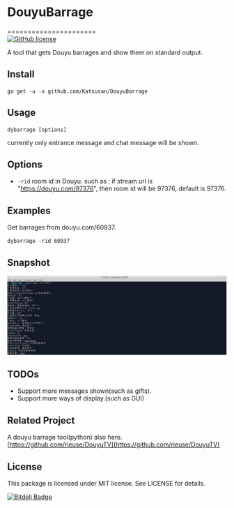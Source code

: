 # DouyuBarrage
======================   
[![GitHub license](https://img.shields.io/badge/license-MIT-blue.svg)](https://raw.githubusercontent.com/toomore/gogrs/master/LICENSE)

A tool that gets Douyu barrages and show them on standard output.

Install
--------------

    go get -u -x github.com/Katsusan/DouyuBarrage

Usage
---------------------

    dybarrage [options]

currently only entrance message and chat message will be shown.


Options
---------------

- `-rid` room id in Douyu. such as : if stream url is "https://douyu.com/97376", then room id will be 97376, default is 97376.


Examples
---------------

Get barrages from douyu.com/60937.

    dybarrage -rid 60937

Snapshot
---------------

![image](snapshot/exmp.png)

TODOs
---------------

- Support more messages shown(such as gifts).
- Support more ways of display.(such as GUI)


Related Project
---------------

A douyu barrage tool(python) also here. [https://github.com/rieuse/DouyuTV](https://github.com/rieuse/DouyuTV)


License
---------------

This package is licensed under MIT license. See LICENSE for details.


[![Bitdeli Badge](https://d2weczhvl823v0.cloudfront.net/kkdai/gofbpages/trend.png)](https://bitdeli.com/free "Bitdeli Badge")